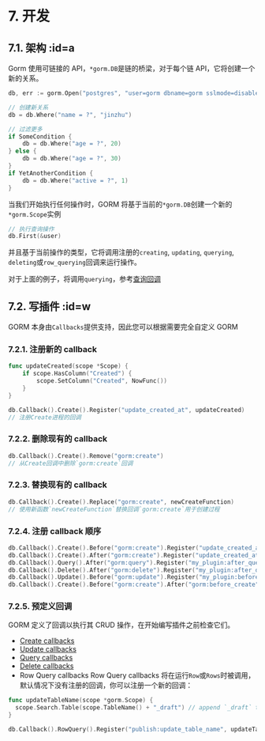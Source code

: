 # 7. 开发

## 7.1. 架构 :id=a

Gorm 使用可链接的 API，`*gorm.DB`是链的桥梁，对于每个链 API，它将创建一个新的关系。

```go
db, err := gorm.Open("postgres", "user=gorm dbname=gorm sslmode=disable")

// 创建新关系
db = db.Where("name = ?", "jinzhu")

// 过滤更多
if SomeCondition {
    db = db.Where("age = ?", 20)
} else {
    db = db.Where("age = ?", 30)
}
if YetAnotherCondition {
    db = db.Where("active = ?", 1)
}
```

当我们开始执行任何操作时，GORM 将基于当前的`*gorm.DB`创建一个新的`*gorm.Scope`实例

```go
// 执行查询操作
db.First(&user)
```

并且基于当前操作的类型，它将调用注册的`creating`, `updating`, `querying`, `deleting`或`row_querying`回调来运行操作。

对于上面的例子，将调用`querying`，参考[查询回调](Programming/Golang/GORM/callbacks#querying-an-object)

## 7.2. 写插件 :id=w

GORM 本身由`Callbacks`提供支持，因此您可以根据需要完全自定义 GORM

### 7.2.1. 注册新的 callback

```go
func updateCreated(scope *Scope) {
    if scope.HasColumn("Created") {
        scope.SetColumn("Created", NowFunc())
    }
}

db.Callback().Create().Register("update_created_at", updateCreated)
// 注册Create进程的回调
```

### 7.2.2. 删除现有的 callback

```go
db.Callback().Create().Remove("gorm:create")
// 从Create回调中删除`gorm:create`回调
```

### 7.2.3. 替换现有的 callback

```go
db.Callback().Create().Replace("gorm:create", newCreateFunction)
// 使用新函数`newCreateFunction`替换回调`gorm:create`用于创建过程
```

### 7.2.4. 注册 callback 顺序

```go
db.Callback().Create().Before("gorm:create").Register("update_created_at", updateCreated)
db.Callback().Create().After("gorm:create").Register("update_created_at", updateCreated)
db.Callback().Query().After("gorm:query").Register("my_plugin:after_query", afterQuery)
db.Callback().Delete().After("gorm:delete").Register("my_plugin:after_delete", afterDelete)
db.Callback().Update().Before("gorm:update").Register("my_plugin:before_update", beforeUpdate)
db.Callback().Create().Before("gorm:create").After("gorm:before_create").Register("my_plugin:before_create", beforeCreate)
```

### 7.2.5. 预定义回调

GORM 定义了回调以执行其 CRUD 操作，在开始编写插件之前检查它们。

- [Create callbacks](https://github.com/jinzhu/gorm/blob/master/callback_create.go)
- [Update callbacks](https://github.com/jinzhu/gorm/blob/master/callback_update.go)
- [Query callbacks](https://github.com/jinzhu/gorm/blob/master/callback_query.go)
- [Delete callbacks](https://github.com/jinzhu/gorm/blob/master/callback_delete.go)
- Row Query callbacks
  Row Query callbacks 将在运行`Row`或`Rows`时被调用，默认情况下没有注册的回调，你可以注册一个新的回调：

```go
func updateTableName(scope *gorm.Scope) {
  scope.Search.Table(scope.TableName() + "_draft") // append `_draft` to table name
}

db.Callback().RowQuery().Register("publish:update_table_name", updateTableName)
```
